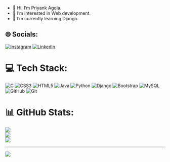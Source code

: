 - 👋 Hi, I’m Priyank Agola.
- 👀 I’m interested in Web development. 
- 🌱 I’m currently learning Django.  
  
## 🌐 Socials:
[![Instagram](https://img.shields.io/badge/Instagram-%23E4405F.svg?logo=Instagram&logoColor=white)](https://instagram.com/https://www.instagram.com/patelpriyank07?igsh=bm43cTBsa3M4cXd6) [![LinkedIn](https://img.shields.io/badge/LinkedIn-%230077B5.svg?logo=linkedin&logoColor=white)](https://linkedin.com/in/https://www.linkedin.com/in/priyank-patel-894710252?utm_source=share&utm_campaign=share_via&utm_content=profile&utm_medium=android_app) 

# 💻 Tech Stack:
![C](https://img.shields.io/badge/c-%2300599C.svg?style=for-the-badge&logo=c&logoColor=white) ![CSS3](https://img.shields.io/badge/css3-%231572B6.svg?style=for-the-badge&logo=css3&logoColor=white) ![HTML5](https://img.shields.io/badge/html5-%23E34F26.svg?style=for-the-badge&logo=html5&logoColor=white) ![Java](https://img.shields.io/badge/java-%23ED8B00.svg?style=for-the-badge&logo=openjdk&logoColor=white) ![Python](https://img.shields.io/badge/python-3670A0?style=for-the-badge&logo=python&logoColor=ffdd54) ![Django](https://img.shields.io/badge/django-%23092E20.svg?style=for-the-badge&logo=django&logoColor=white) ![Bootstrap](https://img.shields.io/badge/bootstrap-%238511FA.svg?style=for-the-badge&logo=bootstrap&logoColor=white) ![MySQL](https://img.shields.io/badge/mysql-4479A1.svg?style=for-the-badge&logo=mysql&logoColor=white) ![GitHub](https://img.shields.io/badge/github-%23121011.svg?style=for-the-badge&logo=github&logoColor=white) ![Git](https://img.shields.io/badge/git-%23F05033.svg?style=for-the-badge&logo=git&logoColor=white)
# 📊 GitHub Stats:
![](https://github-readme-stats.vercel.app/api?username=AgolaPriyank&theme=default&hide_border=false&include_all_commits=true&count_private=true)<br/>
![](https://github-readme-streak-stats.herokuapp.com/?user=AgolaPriyank&theme=default&hide_border=false)<br/>
![](https://github-readme-stats.vercel.app/api/top-langs/?username=AgolaPriyank&theme=default&hide_border=false&include_all_commits=true&count_private=true&layout=compact)

---
[![](https://visitcount.itsvg.in/api?id=AgolaPriyank&icon=2&color=1)](https://visitcount.itsvg.in)

<!-- Proudly created with GPRM ( https://gprm.itsvg.in ) -->
